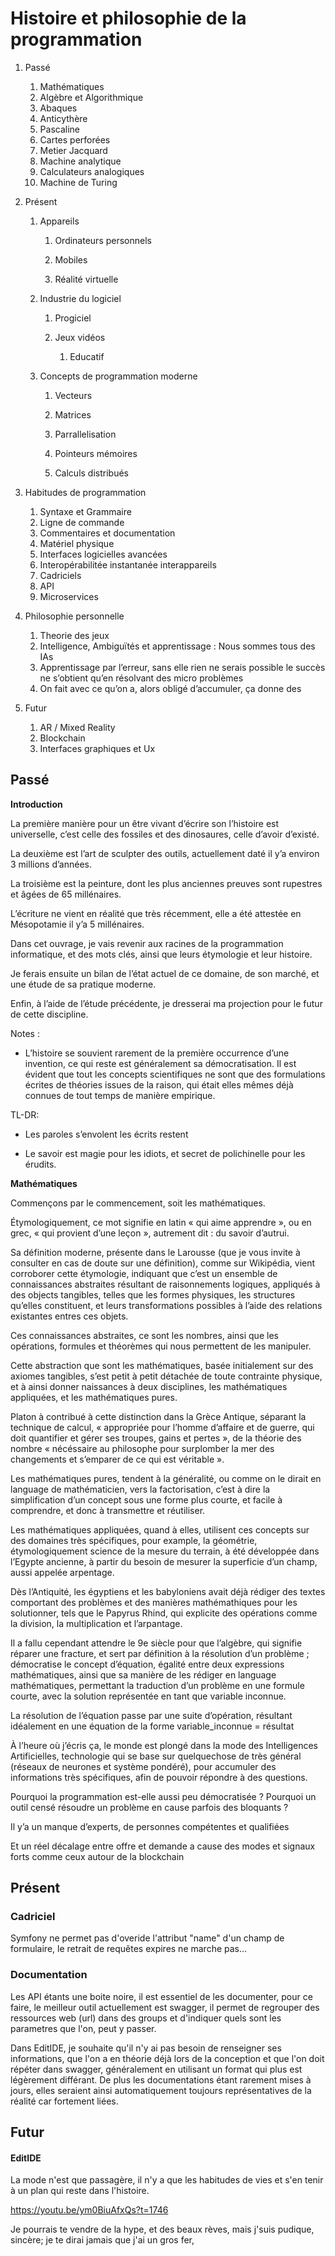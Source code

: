 # Histoire et philosophie de la programmation



1. Passé

   1. Mathématiques
   2. Algèbre et Algorithmique
   3. Abaques
   4. Anticythère
   5. Pascaline
   6. Cartes perforées
   7. Metier Jacquard
   8. Machine analytique 
   9. Calculateurs analogiques 
   10. Machine de Turing

2. Présent

   1. Appareils
      1. Ordinateurs personnels

      2. Mobiles

      3. Réalité virtuelle


   1. Industrie du logiciel
      1. Progiciel

      2. Jeux vidéos
         1. Educatif

   2. Concepts de programmation moderne
      1. Vecteurs

      2. Matrices

      3. Parrallelisation

      4. Pointeurs mémoires

      5. Calculs distribués 


1. Habitudes de programmation
   1. Syntaxe et Grammaire
   2. Ligne de commande
   3. Commentaires et documentation
   4. Matériel physique 
   5. Interfaces logicielles avancées
   6. Interopérabilitée instantanée interappareils
   7. Cadriciels
   8. API
   9. Microservices
2. Philosophie personnelle
   1. Theorie des jeux
   2. Intelligence, Ambiguïtés et apprentissage : Nous sommes tous des IAs
   3. Apprentissage par l’erreur, sans elle rien ne serais possible le succès ne s’obtient qu’en résolvant des micro problèmes 
   4. On fait avec ce qu’on a, alors obligé d’accumuler, ça donne des 

3. Futur
   1. AR / Mixed Reality
   2. Blockchain
   3. Interfaces graphiques et Ux



## Passé

**Introduction**



La première manière pour un être vivant d’écrire son l’histoire est universelle, c’est celle des fossiles et des dinosaures, celle d’avoir d’existé.



La deuxième est l’art de sculpter des outils, actuellement daté il y’a environ 3 millions d’années.



La troisième est la peinture, dont les plus anciennes preuves sont rupestres et âgées de 65 millénaires.



L’écriture ne vient en réalité que très récemment, elle a été attestée en Mésopotamie il y’a 5 millénaires.



Dans cet ouvrage, je vais revenir aux racines de la programmation informatique, et des mots clés, ainsi que leurs étymologie et leur histoire.



Je ferais ensuite un bilan de l’état actuel de ce domaine, de son marché, et une étude de sa pratique moderne.



Enfin, à l’aide de l’étude précédente, je dresserai ma projection pour le futur de cette discipline.



Notes : 

- L’histoire se souvient rarement de la première occurrence d’une invention, ce qui reste est généralement sa démocratisation. Il est évident que tout les concepts scientifiques ne sont que des formulations écrites de théories issues de la raison, qui était elles mêmes déjà connues de tout temps de manière empirique.



TL-DR:

- Les paroles s’envolent les écrits restent

- Le savoir est magie pour les idiots, et secret de polichinelle pour les érudits.





**Mathématiques**



Commençons par le commencement, soit les mathématiques.



Étymologiquement, ce mot signifie en latin « qui aime apprendre », ou en grec, « qui provient d’une leçon », autrement dit : du savoir d’autrui.



Sa définition moderne, présente dans le Larousse (que je vous invite à consulter en cas de doute sur une définition), comme sur Wikipédia, vient corroborer cette étymologie, indiquant que c’est un ensemble de connaissances abstraites résultant de raisonnements logiques, appliqués à des objects tangibles, telles que les formes physiques, les structures qu’elles constituent, et leurs transformations possibles à l’aide des relations existantes entres ces objets.



Ces connaissances abstraites, ce sont les nombres, ainsi que les opérations, formules et théorèmes qui nous permettent de les manipuler.



Cette abstraction que sont les mathématiques, basée initialement sur des axiomes tangibles, s’est petit à petit détachée de toute contrainte physique, et à ainsi donner naissances à deux disciplines, les mathématiques appliquées, et les mathématiques pures. 



Platon à contribué à cette distinction dans la Grèce Antique, séparant la technique de calcul, « appropriée pour l’homme d’affaire et de guerre, qui doit quantifier et gérer ses troupes, gains et pertes », de la théorie des nombre « nécéssaire au philosophe pour surplomber la mer des changements et s’emparer de ce qui est véritable ».



Les mathématiques pures, tendent à la généralité, ou comme on le dirait en language de mathématicien, vers la factorisation, c’est à dire la simplification d’un concept sous une forme plus courte, et facile à comprendre, et donc à transmettre et réutiliser.



Les mathématiques appliquées, quand à elles, utilisent ces concepts sur des domaines très spécifiques, pour example, la géométrie, étymologiquement science de la mesure du terrain, à été développée dans l’Egypte ancienne, à partir du besoin de mesurer la superficie d’un champ, aussi appelée arpentage.



Dès l’Antiquité, les égyptiens et les babyloniens avait déjà rédiger des textes comportant des problèmes et des manières mathémathiques pour les solutionner, tels que le Papyrus Rhind, qui explicite des opérations comme la division, la multiplication et l’arpantage.



Il a fallu cependant attendre le 9e siècle pour que l’algèbre, qui signifie réparer une fracture, et sert par définition à la résolution d’un problème ; démocratise le concept d’équation, égalité entre deux expressions mathématiques, ainsi que sa manière de les rédiger en language mathématiques, permettant la traduction d’un problème en une formule courte, avec la solution représentée en tant que variable inconnue.



La résolution de l’équation passe par une suite d’opération, résultant idéalement en une équation de la forme variable_inconnue = résultat









À l’heure où j’écris ça, le monde est plongé dans la mode des Intelligences Artificielles, technologie qui se base sur quelquechose de très général (réseaux de neurones et système pondéré), pour accumuler des informations très spécifiques, afin de pouvoir répondre à des questions.



Pourquoi la programmation est-elle aussi peu démocratisée ? Pourquoi un outil censé résoudre un problème en cause parfois des bloquants ?



Il y’a un manque d’experts, de personnes compétentes et qualifiées 



Et un réel décalage entre offre et demande a cause des modes et signaux forts comme ceux autour de la blockchain 



## Présent



### Cadriciel

Symfony ne permet pas d'overide l'attribut "name" d'un champ de formulaire, le retrait de requêtes expires ne marche pas...





### Documentation

Les API étants une boite noire, il est essentiel de les documenter, pour ce faire, le meilleur outil actuellement est swagger, il permet de regrouper des ressources web (url) dans des groups et d'indiquer quels sont les parametres que l'on, peut y passer.



Dans EditIDE, je souhaite qu'il n'y ai pas besoin de renseigner ses informations, que l'on a en théorie déjà lors de la conception et que l'on doit répéter dans swagger, généralement en utilisant un format qui plus est légèrement différant. De plus les documentations étant rarement mises à jours, elles seraient ainsi automatiquement toujours représentatives de la réalité car fortement liées.





## Futur



#### EditIDE

La mode n'est que passagère, il n'y a que les habitudes de vies et s'en tenir à un plan qui reste dans l'histoire.

https://youtu.be/ym0BiuAfxQs?t=1746

Je pourrais te vendre de la hype, et des beaux rèves, mais j'suis pudique, sincère; je te dirai jamais que j'ai un gros fer, 

